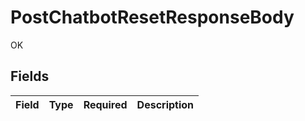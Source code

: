 # PostChatbotResetResponseBody

OK


## Fields

| Field       | Type        | Required    | Description |
| ----------- | ----------- | ----------- | ----------- |